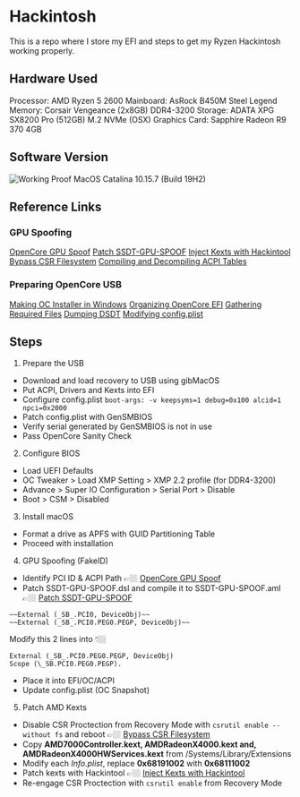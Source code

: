 # Hackintosh
This is a repo where I store my EFI and steps to get my Ryzen Hackintosh working properly.

## Hardware Used
Processor: AMD Ryzen 5 2600
Mainboard: AsRock B450M Steel Legend
Memory: Corsair Vengeance (2x8GB) DDR4-3200
Storage: ADATA XPG SX8200 Pro (512GB) M.2 NVMe (OSX)
Graphics Card: Sapphire Radeon R9 370 4GB

## Software Version
![Working Proof](https://i.ibb.co/gmnrjrr/Screenshot-2020-10-20-at-12-55-36-AM.png)
MacOS Catalina 10.15.7 (Build 19H2)

## Reference Links
### GPU Spoofing
[OpenCore GPU Spoof](https://dortania.github.io/Getting-Started-With-ACPI/Universal/spoof.html)
[Patch SSDT-GPU-SPOOF](https://www.reddit.com/r/hackintosh/comments/g3tsgn/i_cant_spoof_my_r9_270_and_cant_disable_my_rtx/)
[Inject Kexts with Hackintool](https://www.tonymacx86.com/threads/guide-installing-3rd-party-kexts-el-capitan-sierra-high-sierra-mojave-catalina.268964/)
[Bypass CSR Filesystem](https://apple.stackexchange.com/questions/388469/unable-to-mount-read-write-in-os-catalina-10-15-4-in-single-user-mode)
[Compiling and Decompiling ACPI Tables](https://dortania.github.io/Getting-Started-With-ACPI/Manual/compile.html#macos)

### Preparing OpenCore USB
[Making OC Installer in Windows](https://dortania.github.io/OpenCore-Install-Guide/installer-guide/winblows-install.html)
[Organizing OpenCore EFI](https://dortania.github.io/OpenCore-Install-Guide/installer-guide/opencore-efi.html)
[Gathering Required Files](https://dortania.github.io/OpenCore-Install-Guide/ktext.html)
[Dumping DSDT](https://dortania.github.io/Getting-Started-With-ACPI/Manual/dump.html#from-windows)
[Modifying config.plist](https://dortania.github.io/OpenCore-Install-Guide/AMD/zen.html#starting-point)

## Steps
1. Prepare the USB
- Download and load recovery to USB using gibMacOS
- Put ACPI, Drivers and Kexts into EFI
- Configure config.plist
`boot-args: -v keepsyms=1 debug=0x100 alcid=1 npci=0x2000`
- Patch config.plist with GenSMBIOS
- Verify serial generated by GenSMBIOS is not in use
- Pass OpenCore Sanity Check

2. Configure BIOS
- Load UEFI Defaults
- OC Tweaker > Load XMP Setting > XMP 2.2 profile (for DDR4-3200)
- Advance > Super IO Configuration > Serial Port > Disable
- Boot > CSM > Disabled

3. Install macOS
- Format a drive as APFS with GUID Partitioning Table
- Proceed with installation

4. GPU Spoofing (FakeID)
- Identify PCI ID & ACPI Path 👉🏼 [OpenCore GPU Spoof](https://dortania.github.io/Getting-Started-With-ACPI/Universal/spoof.html)
- Patch SSDT-GPU-SPOOF.dsl and compile it to SSDT-GPU-SPOOF.aml 👉🏼 [Patch SSDT-GPU-SPOOF](https://www.reddit.com/r/hackintosh/comments/g3tsgn/i_cant_spoof_my_r9_270_and_cant_disable_my_rtx/)
```
~~External (_SB_.PCI0, DeviceObj)~~
~~External (_SB_.PCI0.PEG0.PEGP, DeviceObj)~~
```
Modify this 2 lines into 👇🏼
```
External (_SB_.PCI0.PEG0.PEGP, DeviceObj)
Scope (\_SB.PCI0.PEG0.PEGP).
```
- Place it into EFI/OC/ACPI
- Update config.plist (OC Snapshot)

5. Patch AMD Kexts
- Disable CSR Proctection from Recovery Mode with `csrutil enable --without fs` and reboot 👉🏼 [Bypass CSR Filesystem](https://apple.stackexchange.com/questions/388469/unable-to-mount-read-write-in-os-catalina-10-15-4-in-single-user-mode)
- Copy **AMD7000Controller.kext, AMDRadeonX4000.kext and, AMDRadeonX4000HWServices.kext** from /Systems/Library/Extensions 
- Modify each *Info.plist*, replace **0x68191002** with **0x68111002** 
- Patch kexts with Hackintool 👉🏼 [Inject Kexts with Hackintool](https://www.tonymacx86.com/threads/guide-installing-3rd-party-kexts-el-capitan-sierra-high-sierra-mojave-catalina.268964/)
- Re-engage CSR Proctection with `csrutil enable` from Recovery Mode

